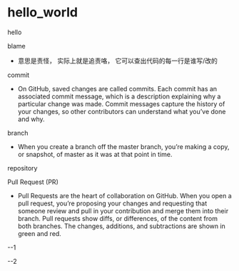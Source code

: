 # hello_world

hello

blame
- 意思是责怪， 实际上就是追责咯， 它可以查出代码的每一行是谁写/改的

commit
- On GitHub, saved changes are called commits. Each commit has an associated commit message, 
which is a description explaining why a particular change was made. Commit messages capture
the history of your changes, so other contributors can understand what you’ve done and why.

branch
- When you create a branch off the master branch, you’re making a copy, or snapshot, of master 
as it was at that point in time. 

repository

Pull Request (PR)
- Pull Requests are the heart of collaboration on GitHub. When you open a pull request, you’re proposing your changes and requesting that someone review and pull in your contribution and merge them into their branch. Pull requests show diffs, or differences, of the content from both branches. The changes, additions, and subtractions are shown in green and red.


--1

--2

